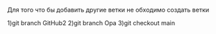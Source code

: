 Для того что бы добавить другие ветки не обходимо создать ветки

1)git branch GitHub2
2)git branch Opa
3)git checkout main
